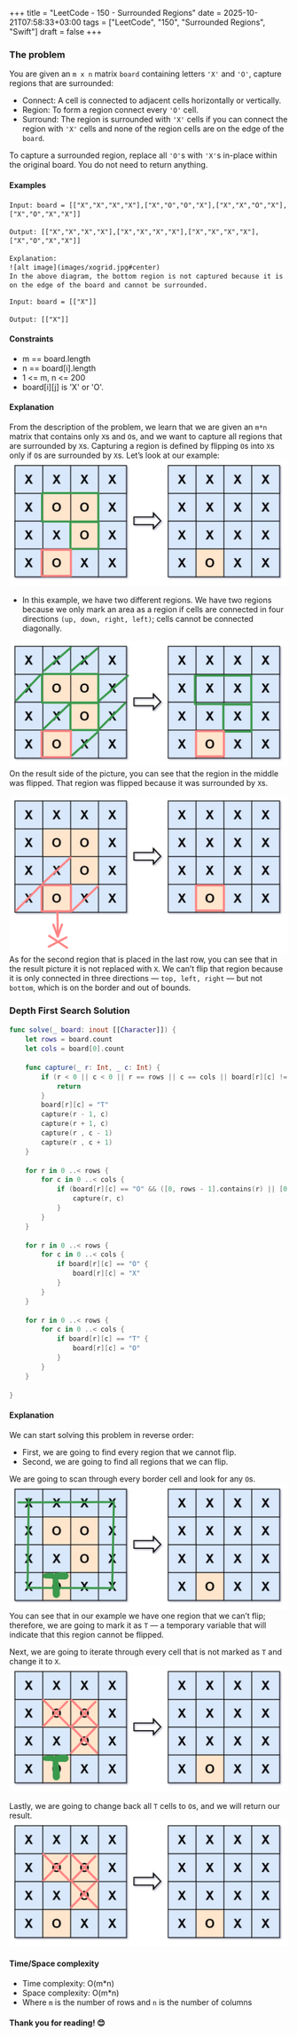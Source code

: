 +++
title = "LeetCode - 150 - Surrounded Regions"
date = 2025-10-21T07:58:33+03:00
tags = ["LeetCode", "150", "Surrounded Regions", "Swift"]
draft = false
+++

### The problem

You are given an `m x n` matrix `board` containing letters `'X'` and `'O'`, capture regions that are surrounded:

* Connect: A cell is connected to adjacent cells horizontally or vertically.
* Region: To form a region connect every `'O'` cell.
* Surround: The region is surrounded with `'X'` cells if you can connect the region with `'X'` cells and none of the region cells are on the edge of the `board`.

To capture a surrounded region, replace all `'O'`s with `'X'`s in-place within the original board. You do not need to return anything.

#### Examples

```
Input: board = [["X","X","X","X"],["X","O","O","X"],["X","X","O","X"],["X","O","X","X"]]

Output: [["X","X","X","X"],["X","X","X","X"],["X","X","X","X"],["X","O","X","X"]]

Explanation:
![alt image](images/xogrid.jpg#center)
In the above diagram, the bottom region is not captured because it is on the edge of the board and cannot be surrounded.
```

```
Input: board = [["X"]]

Output: [["X"]]
```

#### Constraints

* m == board.length
* n == board[i].length
* 1 <= m, n <= 200
* board[i][j] is 'X' or 'O'.

#### Explanation

From the description of the problem, we learn that we are given an `m*n` matrix that contains only `X`s and `O`s, and we want to capture all regions that are surrounded by `X`s. Capturing a region is defined by flipping `O`s into `X`s only if `O`s are surrounded by `X`s.
Let’s look at our example:
![alt image](images/130.png#center)

* In this example, we have two different regions. We have two regions because we only mark an area as a region if cells are connected in four directions `(up, down, right, left)`; cells cannot be connected diagonally.

![alt image](images/130-1.png#center)
On the result side of the picture, you can see that the region in the middle was flipped. That region was flipped because it was surrounded by `X`s.

![alt image](images/130-2.png#center)
As for the second region that is placed in the last row, you can see that in the result picture it is not replaced with `X`. We can’t flip that region because it is only connected in three directions — `top, left, right` — but not `bottom`, which is on the border and out of bounds.

### Depth First Search Solution

```swift
func solve(_ board: inout [[Character]]) {
    let rows = board.count
    let cols = board[0].count

    func capture(_ r: Int, _ c: Int) {
        if (r < 0 || c < 0 || r == rows || c == cols || board[r][c] != "O") {
            return
        }
        board[r][c] = "T"
        capture(r - 1, c)
        capture(r + 1, c)
        capture(r , c - 1)
        capture(r , c + 1)
    }

    for r in 0 ..< rows {
        for c in 0 ..< cols {
            if (board[r][c] == "O" && ([0, rows - 1].contains(r) || [0, cols - 1].contains(c))) {
                capture(r, c)
            }
        }
    }

    for r in 0 ..< rows {
        for c in 0 ..< cols {
            if board[r][c] == "O" {
                board[r][c] = "X"
            }
        }
    }

    for r in 0 ..< rows {
        for c in 0 ..< cols {
            if board[r][c] == "T" {
                board[r][c] = "O"
            }
        }
    }

}
```

#### Explanation

We can start solving this problem in reverse order:

* First, we are going to find every region that we cannot flip.
* Second, we are going to find all regions that we can flip.

We are going to scan through every border cell and look for any `O`s.
![alt image](images/130-3.png#center)
You can see that in our example we have one region that we can’t flip; therefore, we are going to mark it as `T` — a temporary variable that will indicate that this region cannot be flipped.

Next, we are going to iterate through every cell that is not marked as `T` and change it to `X`.
![alt image](images/130-4.png#center)

Lastly, we are going to change back all `T` cells to `O`s, and we will return our result.
![alt image](images/130-5.png#center)

#### Time/Space complexity

* Time complexity: O(m*n)
* Space complexity: O(m*n)
* Where `m` is the number of rows and `n` is the number of columns

#### Thank you for reading! 😊
